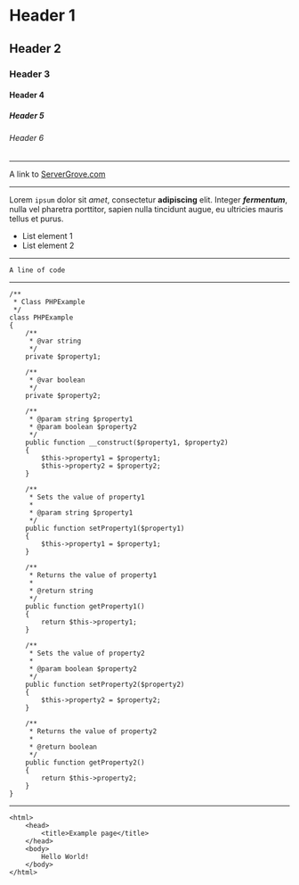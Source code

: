 # Header 1
## Header 2
### Header 3
#### Header 4
##### Header 5
###### Header 6

---

A link to [ServerGrove.com](http://servergrove.com/ "ServerGrove")

---

Lorem `ipsum` dolor sit *amet*, consectetur **adipiscing** elit. Integer ***fermentum***, nulla vel pharetra porttitor, sapien nulla tincidunt augue, eu ultricies mauris tellus et purus.

* List element 1
* List element 2

---

    A line of code

---

    /**
     * Class PHPExample
     */
    class PHPExample
    {
        /**
         * @var string
         */
        private $property1;

        /**
         * @var boolean
         */
        private $property2;

        /**
         * @param string $property1
         * @param boolean $property2
         */
        public function __construct($property1, $property2)
        {
            $this->property1 = $property1;
            $this->property2 = $property2;
        }

        /**
         * Sets the value of property1
         *
         * @param string $property1
         */
        public function setProperty1($property1)
        {
            $this->property1 = $property1;
        }

        /**
         * Returns the value of property1
         *
         * @return string
         */
        public function getProperty1()
        {
            return $this->property1;
        }

        /**
         * Sets the value of property2
         *
         * @param boolean $property2
         */
        public function setProperty2($property2)
        {
            $this->property2 = $property2;
        }

        /**
         * Returns the value of property2
         *
         * @return boolean
         */
        public function getProperty2()
        {
            return $this->property2;
        }
    }

---

    <html>
        <head>
            <title>Example page</title>
        </head>
        <body>
            Hello World!
        </body>
    </html>
